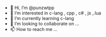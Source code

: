 - 👋 Hi, I’m @punzwtpp
- 👀 I’m interested in c-lang , cpp , c# , js ,.lua 
- 🌱 I’m currently learning c-lang
- 💞️ I’m looking to collaborate on ...
- 📫 How to reach me ...

<!---
punzwtpp/punzwtpp is a ✨ special ✨ repository because its `README.md` (this file) appears on your GitHub profile.
You can click the Preview link to take a look at your changes.
--->
